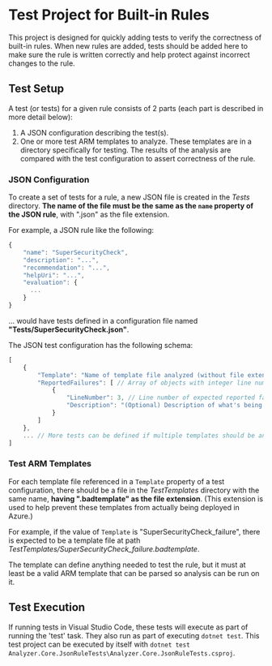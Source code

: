 # Test Project for Built-in Rules
This project is designed for quickly adding tests to verify the correctness of built-in rules.  When new rules are added, tests should be added here to make sure the rule is written correctly and help protect against incorrect changes to the rule.

## Test Setup
A test (or tests) for a given rule consists of 2 parts (each part is described in more detail below):
1. A JSON configuration describing the test(s).
2. One or more test ARM templates to analyze.  These templates are in a directory specifically for testing.  The results of the analysis are compared with the test configuration to assert correctness of the rule.

### JSON Configuration
To create a set of tests for a rule, a new JSON file is created in the *Tests* directory.  **The name of the file must be the same as the `name` property of the JSON rule**, with ".json" as the file extension.

For example, a JSON rule like the following:
``` js
{
    "name": "SuperSecurityCheck",
    "description": "...",
    "recommendation": "...",
    "helpUri": "...",
    "evaluation": {
      ...
    }
}
```
... would have tests defined in a configuration file named **"Tests/SuperSecurityCheck.json"**.

The JSON test configuration has the following schema:
``` js
[
    {
        "Template": "Name of template file analyzed (without file extension).  Template must be in the 'TestTemplates' directory.",
        "ReportedFailures": [ // Array of objects with integer line numbers - each are a line number expected to be reported in the failure.
            {
                "LineNumber": 3, // Line number of expected reported failure
                "Description": "(Optional) Description of what's being tested for this expected failure."
            }
        ]
    },
    ... // More tests can be defined if multiple templates should be analyzed - one test block for each template
]
```

### Test ARM Templates
For each template file referenced in a `Template` property of a test configuration, there should be a file in the *TestTemplates* directory with the same name, **having ".badtemplate" as the file extension**.  (This extension is used to help prevent these templates from actually being deployed in Azure.)

For example, if the value of `Template` is "SuperSecurityCheck_failure", there is expected to be a template file at path *TestTemplates/SuperSecurityCheck_failure.badtemplate*.

The template can define anything needed to test the rule, but it must at least be a valid ARM template that can be parsed so analysis can be run on it.

## Test Execution
If running tests in Visual Studio Code, these tests will execute as part of running the 'test' task.  They also run as part of executing `dotnet test`.  This test project can be executed by itself with `dotnet test Analyzer.Core.JsonRuleTests\Analyzer.Core.JsonRuleTests.csproj`.
